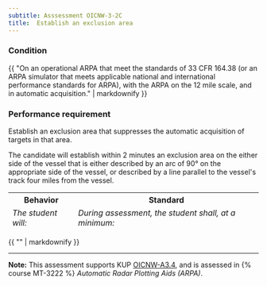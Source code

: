 ```yaml
---
subtitle: Asssessment OICNW-3-2C
title:  Establish an exclusion area
---
```




### Condition

{{ "On an operational ARPA that meet the standards of 33 CFR 164.38 (or an ARPA simulator that meets applicable national and international performance standards for ARPA), with the ARPA on the 12 mile scale, and in automatic acquisition." | markdownify }}

### Performance requirement 

<table width='100%' class='Guidelines'>
 <thead>
 <tr>
     <th class='thirty'>Behavior</th>
     <th class='seventy'>Standard</th>
 </tr>
 <tr>
     <td><em>The student will:</em></td>
     <td><em>During assessment, the student shall, at a minimum:</em></td>
 </tr>
 </thead>
 <tbody>


<!--rowstart-->

Establish an exclusion area that suppresses the automatic acquisition of targets in that area.

<!--cellbreak-->

The candidate will establish within 2 minutes an exclusion area on the either side of the vessel that is either described by an arc of 90° on the appropriate side of the vessel, or described by a line parallel to the vessel's track four miles from the vessel.

<!--rowend-->


 </tbody>
 </table>

{{ "" | markdownify }}


*****

**Note:** This assessment supports KUP [OICNW-A3.4]({{site.baseurl}}/tables/21.html#OICNW-A3.4), and is assessed in  {% course  MT-3222 %}  *Automatic Radar Plotting Aids (ARPA)*. 

